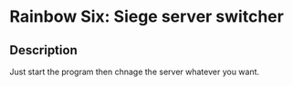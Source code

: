 # Rainbow Six: Siege server switcher

## Description

Just start the program then chnage the server whatever you want.
